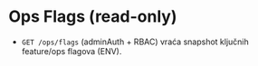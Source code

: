 # Ops Flags (read-only)
- `GET /ops/flags` (adminAuth + RBAC) vraća snapshot ključnih feature/ops flagova (ENV).
